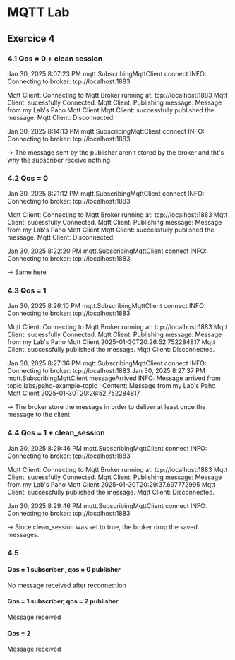 # MQTT Lab

## Exercice 4

### 4.1 Qos = 0 + clean session

Jan 30, 2025 8:07:23 PM mqtt.SubscribingMqttClient connect
INFO: Connecting to broker: tcp://localhost:1883

Mqtt Client: Connecting to Mqtt Broker running at: tcp://localhost:1883
Mqtt Client: sucessfully Connected.
Mqtt Client: Publishing message: Message from my Lab's Paho Mqtt Client
Mqtt Client: successfully published the message.
Mqtt Client: Disconnected.

Jan 30, 2025 8:14:13 PM mqtt.SubscribingMqttClient connect
INFO: Connecting to broker: tcp://localhost:1883

-> The message sent by the publisher aren't stored by the broker and tht's why the subscriber receive nothing

### 4.2 Qos = 0

Jan 30, 2025 8:21:12 PM mqtt.SubscribingMqttClient connect
INFO: Connecting to broker: tcp://localhost:1883

Mqtt Client: Connecting to Mqtt Broker running at: tcp://localhost:1883
Mqtt Client: sucessfully Connected.
Mqtt Client: Publishing message: Message from my Lab's Paho Mqtt Client
Mqtt Client: successfully published the message.
Mqtt Client: Disconnected.

Jan 30, 2025 8:22:20 PM mqtt.SubscribingMqttClient connect
INFO: Connecting to broker: tcp://localhost:1883


-> Same here

### 4.3 Qos = 1
Jan 30, 2025 8:26:10 PM mqtt.SubscribingMqttClient connect
INFO: Connecting to broker: tcp://localhost:1883

Mqtt Client: Connecting to Mqtt Broker running at: tcp://localhost:1883
Mqtt Client: sucessfully Connected.
Mqtt Client: Publishing message: Message from my Lab's Paho Mqtt Client 2025-01-30T20:26:52.752284817
Mqtt Client: successfully published the message.
Mqtt Client: Disconnected.

Jan 30, 2025 8:27:36 PM mqtt.SubscribingMqttClient connect
INFO: Connecting to broker: tcp://localhost:1883
Jan 30, 2025 8:27:37 PM mqtt.SubscribingMqttClient messageArrived
INFO: Message arrived from topic labs/paho-example-topic :
Content: Message from my Lab's Paho Mqtt Client 2025-01-30T20:26:52.752284817

-> The broker store the message in order to deliver at least once the message to the client

### 4.4 Qos = 1 + clean_session

Jan 30, 2025 8:29:46 PM mqtt.SubscribingMqttClient connect
INFO: Connecting to broker: tcp://localhost:1883

Mqtt Client: Connecting to Mqtt Broker running at: tcp://localhost:1883
Mqtt Client: sucessfully Connected.
Mqtt Client: Publishing message: Message from my Lab's Paho Mqtt Client 2025-01-30T20:29:37.697772995
Mqtt Client: successfully published the message.
Mqtt Client: Disconnected.

Jan 30, 2025 8:29:46 PM mqtt.SubscribingMqttClient connect
INFO: Connecting to broker: tcp://localhost:1883

-> Since clean_session was set to true, the broker drop the saved messages.

### 4.5

#### Qos = 1 subscriber , qos = 0 publisher

No message received after reconnection

#### Qos = 1 subscriber, qos = 2 publisher

Message received

#### Qos = 2

Message received
